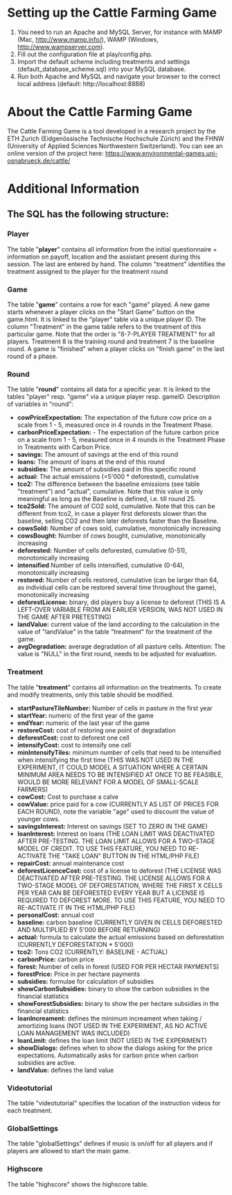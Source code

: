 # Setting up the Cattle Farming Game
1. You need to run an Apache and MySQL Server, for instance with MAMP (Mac, http://www.mamp.info/), WAMP (Windows, http://www.wampserver.com).
2. Fill out the configuration file at play/config.php.
3. Import the default scheme including treatments and settings (default_database_scheme.sql) into your MySQL database.
4. Run both Apache and MySQL and navigate your browser to the correct local address (default: http://localhost:8888)

# About the Cattle Farming Game
The Cattle Farming Game is a tool developed in a research project by the ETH Zurich (Eidgenössische Technische Hochschule Zürich) and the FHNW (University of Applied Sciences Northwestern Switzerland). You can see an online version of the project here: https://www.environmental-games.uni-osnabrueck.de/cattle/

# Additional Information 

## The SQL has the following structure:

### Player
The table "**player**" contains all information from the initial questionnaire + information on payoff, location and the assistant present during this session. The last are entered by hand. The column "treatment" identifies the treatment assigned to the player for the treatment round

### Game
The table "**game**" contains a row for each "game" played. A new game starts whenever a player clicks on the "Start Game" button on the game.html. It is linked to the "player" table via a unique player ID.
The column "Treatment" in the game table refers to the treatment of this particular game. Note that the order is "8-7-PLAYER TREATMENT" for all players. Treatment 8 is the training round and treatment 7 is the baseline round. A game is "finished" when a player clicks on "finish game" in the last round of a phase.

### Round
The table "**round**" contains all data for a specific year. It is linked to the tables "player" resp. "game" via a unique player resp. gameID.
Description of variables in "round":
- **cowPriceExpectation:** The expectation of the future cow price on a scale from 1 - 5, measured once in 4 rounds in the Treatment Phase.
- **carbonPriceExpectation:** - The expectation of the future carbon price on a scale from 1 - 5, measured once in 4 rounds in the Treatment Phase in Treatments with Carbon Price.
- **savings:** The amount of savings at the end of this round
- **loans:** The amount of loans at the end of this round
- **subsidies:** The amount of subsidies paid in this specific round
- **actual:** The actual emissions (=5'000 * deforested), cumulative
- **tco2:** The difference between the baseline emissions (see table "treatment") and "actual", cumulative. Note that this value is only meaningful as long as the Baseline is defined, i.e. till round 25.
- **tco2Sold:** The amount of CO2 sold, cumulative. Note that this can be different from tco2, in case a player first deforests slower than the baseline, selling CO2 and then later deforests faster than the Baseline.
- **cowsSold:** Number of cows sold, cumulative, monotonically increasing
- **cowsBought:** Number of cows bought, cumulative, monotonically increasing
- **deforested:** Number of cells deforested, cumulative (0-51), monotonically increasing
- **intensified** Number of cells intensified, cumulative (0-64), monotonically increasing
- **restored:** Number of cells restored, cumulative (can be larger than 64, as individual cells can be restored several time throughout the game), monotonically increasing
- **deforestLicense:** binary, did players buy a license to deforest (THIS IS A LEFT-OVER VARIABLE FROM AN EARLIER VERSION, WAS NOT USED IN THE GAME AFTER PRETESTING)
- **landValue:** current value of the land according to the calculation in the value of "landValue" in the table "treatment" for the treatment of the game.
- **avgDegradation:** average degradation of all pasture cells. Attention: The value is "NULL" in the first round, needs to be adjusted for evaluation. 

### Treatment
The table "**treatment**" contains all information on the treatments. To create and modify treatments, only this table should be modified.
- **startPastureTileNumber:** Number of cells in pasture in the first year
- **startYear:** numeric of the first year of the game
- **endYear:** numeric of the last year of the game
- **restoreCost:** cost of restoring one point of degradation
- **deforestCost:** cost to deforest one cell
- **intensifyCost:** cost to intensify one cell
- **minIntensifyTiles:** minimum number of cells that need to be intensified when intensifying the first time (THIS WAS NOT USED IN THE EXPERIMENT, IT COULD MODEL A SITUATION WHERE A CERTAIN MINIMUM AREA NEEDS TO BE INTENSIFIED AT ONCE TO BE FEASIBLE, WOULD BE MORE RELEVANT FOR A MODEL OF SMALL-SCALE FARMERS)
- **cowCost:** Cost to purchase a calve
- **cowValue:** price paid for a cow (CURRENTLY AS LIST OF PRICES FOR EACH ROUND), note the variable "age" used to discount the value of younger cows.
- **savingsInterest:** Interest on savings (SET TO ZERO IN THE GAME)
- **loanInterest:** Interest on loans (THE LOAN LIMIT WAS DEACTIVATED AFTER PRE-TESTING. THE LOAN LIMIT ALLOWS FOR A TWO-STAGE MODEL OF CREDIT. TO USE THIS FEATURE, YOU NEED TO RE-ACTIVATE THE "TAKE LOAN" BUTTON IN THE HTML/PHP FILE)
- **repairCost:** annual maintenance cost 
- **deforestLicenceCost:** cost of a license to deforest (THE LICENSE WAS DEACTIVATED AFTER PRE-TESTING. THE LICENSE ALLOWS FOR A TWO-STAGE MODEL OF DEFORESTATION, WHERE THE FIRST X CELLS PER YEAR CAN BE DEFORESTED EVERY YEAR BUT A LICENSE IS REQUIRED TO DEFOREST MORE. TO USE THIS FEATURE, YOU NEED TO RE-ACTIVATE IT IN THE HTML/PHP FILE)
- **personalCost:** annual cost
- **baseline:** carbon baseline (CURRENTLY GIVEN IN CELLS DEFORESTED AND MULTIPLIED BY 5'000 BEFORE RETURNING)
- **actual:** formula to calculate the actual emissions based on deforestation (CURRENTLY DEFORESTATION * 5'000)
- **tco2:** Tons CO2 (CURRENTLY: BASELINE - ACTUAL)
- **carbonPrice:** carbon price
- **forest:** Number of cells in forest (USED FOR PER HECTAR PAYMENTS)
- **forestPrice:** Price in per hectare payments
- **subsidies:** formulae for calculation of subsidies
- **showCarbonSubsidies:** binary to show the carbon subsidies in the financial statistics
- **showForestSubsidies:** binary to show the per hectare subsidies in the financial statistics
- **loanIncreament:** defines the minimum increament when taking / amortizing loans (NOT USED IN THE EXPERIMENT, AS NO ACTIVE LOAN MANAGEMENT WAS INCLUDED)
- **loanLimit:** defines the loan limit (NOT USED IN THE EXPERIMENT)
- **showDialogs:** defines when to show the dialogs asking for the price expectations. Automatically asks for carbon price when carbon subsidies are active.
- **landValue:** defines the land value

### Videotutorial
The table "videotutorial" specifies the location of the instruction videos for each treatment.

### GlobalSettings
The table "globalSettings" defines if music is on/off for all players and if players are allowed to start the main game.

### Highscore
The table "highscore" shows the highscore table.

  

